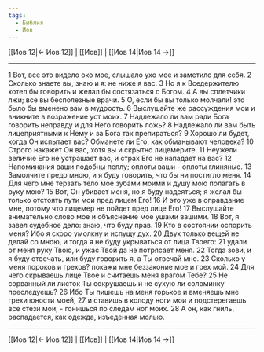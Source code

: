 ```yaml
---
tags:
  - Библия
  - Иов
---
```

[[Иов 12|← Иов 12]] | [[Иов]] | [[Иов 14|Иов 14 →]]

---
1 Вот, все это видело око мое, слышало ухо мое и заметило для себя.
2 Сколько знаете вы, знаю и я: не ниже я вас.
3 Но я к Вседержителю хотел бы говорить и желал бы состязаться с Богом.
4 А вы сплетчики лжи; все вы бесполезные врачи.
5 О, если бы вы только молчали! это было бы вменено вам в мудрость.
6 Выслушайте же рассуждения мои и вникните в возражение уст моих.
7 Надлежало ли вам ради Бога говорить неправду и для Него говорить ложь?
8 Надлежало ли вам быть лицеприятными к Нему и за Бога так препираться?
9 Хорошо ли будет, когда Он испытает вас? Обманете ли Его, как обманывают человека?
10 Строго накажет Он вас, хотя вы и скрытно лицемерите.
11 Неужели величие Его не устрашает вас, и страх Его не нападает на вас?
12 Напоминания ваши подобны пеплу; оплоты ваши - оплоты глиняные.
13 Замолчите предо мною, и я буду говорить, что бы ни постигло меня.
14 Для чего мне терзать тело мое зубами моими и душу мою полагать в руку мою?
15 Вот, Он убивает меня, но я буду надеяться; я желал бы только отстоять пути мои пред лицем Его!
16 И это уже в оправдание мне, потому что лицемер не пойдет пред лице Его!
17 Выслушайте внимательно слово мое и объяснение мое ушами вашими.
18 Вот, я завел судебное дело: знаю, что буду прав.
19 Кто в состоянии оспорить меня? Ибо я скоро умолкну и испущу дух.
20 Двух только вещей не делай со мною, и тогда я не буду укрываться от лица Твоего:
21 удали от меня руку Твою, и ужас Твой да не потрясает меня.
22 Тогда зови, и я буду отвечать, или буду говорить я, а Ты отвечай мне.
23 Сколько у меня пороков и грехов? покажи мне беззаконие мое и грех мой.
24 Для чего скрываешь лице Твое и считаешь меня врагом Тебе?
25 Не сорванный ли листок Ты сокрушаешь и не сухую ли соломинку преследуешь?
26 Ибо Ты пишешь на меня горькое и вменяешь мне грехи юности моей,
27 и ставишь в колоду ноги мои и подстерегаешь все стези мои, - гонишься по следам ног моих.
28 А он, как гниль, распадается, как одежда, изъеденная молью.

---
[[Иов 12|← Иов 12]] | [[Иов]] | [[Иов 14|Иов 14 →]]